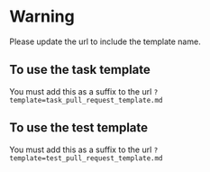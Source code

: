 # Warning

Please update the url to include the template name.

## To use the task template

You must add this as a suffix to the url `?template=task_pull_request_template.md`

## To use the test template

You must add this as a suffix to the url `?template=test_pull_request_template.md`
